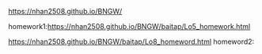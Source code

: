 https://nhan2508.github.io/BNGW/


homework1:https://nhan2508.github.io/BNGW/baitap/Lo5_homework.html

https://nhan2508.github.io/BNGW/baitap/Lo8_homeword.html
homeword2:   
